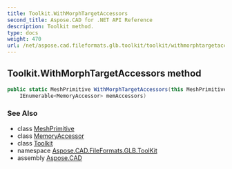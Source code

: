```yaml
---
title: Toolkit.WithMorphTargetAccessors
second_title: Aspose.CAD for .NET API Reference
description: Toolkit method. 
type: docs
weight: 470
url: /net/aspose.cad.fileformats.glb.toolkit/toolkit/withmorphtargetaccessors/
---
```

## Toolkit.WithMorphTargetAccessors method

```csharp
public static MeshPrimitive WithMorphTargetAccessors(this MeshPrimitive primitive, int targetIndex, 
    IEnumerable<MemoryAccessor> memAccessors)
```

### See Also

* class [MeshPrimitive](../../../aspose.cad.fileformats.glb/meshprimitive/)
* class [MemoryAccessor](../../../aspose.cad.fileformats.glb.memory/memoryaccessor/)
* class [Toolkit](../)
* namespace [Aspose.CAD.FileFormats.GLB.ToolKit](../../toolkit/)
* assembly [Aspose.CAD](../../../)


